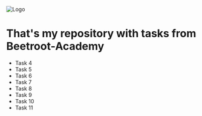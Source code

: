 ![Logo](https://upload.wikimedia.org/wikipedia/uk/thumb/7/71/Beetroot_Logo_140x50px.svg/1200px-Beetroot_Logo_140x50px.svg.png)
# That's my repository with tasks from Beetroot-Academy
- Task 4
- Task 5
- Task 6
- Task 7
- Task 8
- Task 9
- Task 10
- Task 11
